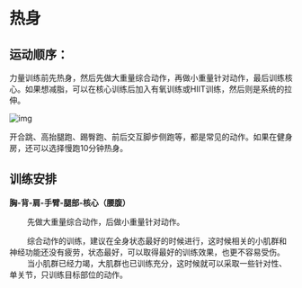 # 热身

## 运动顺序：

力量训练前先热身，然后先做大重量综合动作，再做小重量针对动作，最后训练核心。如果想减脂，可以在核心训练后加入有氧训练或HIIT训练，然后则是系统的拉伸。

![img](https://mmbiz.qpic.cn/mmbiz_jpg/iaZxXEQ6dmSq4ITsrk8BGHcU8MK2rzkmHjm7Mts3wl3PuXrhBjKVKicb7OXHA5OFd13UH1FBoSLn6oIw38EKqA6Q/640?wx_fmt=jpeg&tp=webp&wxfrom=5&wx_lazy=1&wx_co=1)

开合跳、高抬腿跑、踢臀跑、前后交互脚步侧跑等，都是常见的动作。如果在健身房，还可以选择慢跑10分钟热身。

## 训练安排

**胸-背-肩-手臂-腿部-核心（腰腹）**  

&#160; &#160; &#160; &#160; 先做大重量综合动作，后做小重量针对动作。  

&#160; &#160; &#160; &#160; 综合动作的训练，建议在全身状态最好的时候进行，这时候相关的小肌群和神经功能还没有疲劳，状态最好，可以取得最好的训练效果，也更不容易受伤。  
&#160; &#160; &#160; &#160; 当小肌群已经力竭，大肌群也已训练充分，这时候就可以采取一些针对性、单关节，只训练目标部位的动作。  



